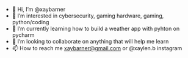 - 👋 Hi, I’m @xaybarner
- 👀 I’m interested in cybersecurity, gaming hardware, gaming, python/coding
- 🌱 I’m currently learning how to build a weather app with pyhton on pycharm
- 💞️ I’m looking to collaborate on anything that will help me learn
- 📫 How to reach me xaybarner@gmail.com or @xaylen.b instagram
